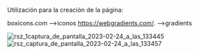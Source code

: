 Utilización para la creación de la página:

boxicons.com -->iconos
https://webgradients.com/. -->gradients


![rsz_1captura_de_pantalla_2023-02-24_a_las_133445](https://user-images.githubusercontent.com/77559097/221276128-5a8e1d83-a9e5-4690-912d-1e233e1e96e8.jpg)
![rsz_captura_de_pantalla_2023-02-24_a_las_133457](https://user-images.githubusercontent.com/77559097/221276130-c331e5fe-c33a-4064-a1e0-c9d144e0ad1f.jpg)

